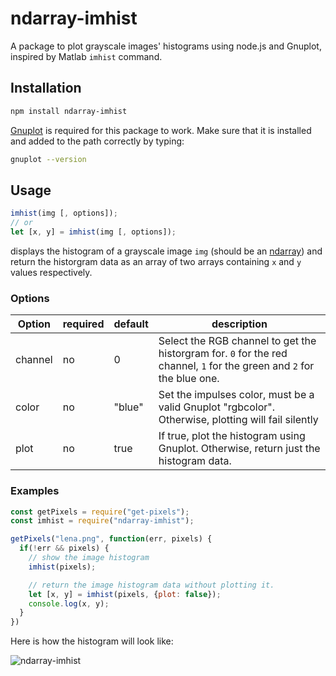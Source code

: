 # ndarray-imhist

A package to plot grayscale images' histograms using node.js and Gnuplot, inspired by Matlab `imhist` command.

## Installation

```bash
npm install ndarray-imhist
```

[Gnuplot](http://www.gnuplot.info/) is required for this package to work. Make sure that it is installed and added to the path correctly by typing:

```bash
gnuplot --version
```

## Usage

```js
imhist(img [, options]);
// or
let [x, y] = imhist(img [, options]);
```

displays the histogram of a grayscale image `img` (should be an [ndarray](https://github.com/scijs/ndarray)) and return the historgram data as an array of two arrays containing `x` and `y` values respectively.

### Options

Option  | required | default | description
------- | -------- | ------- | -----------
channel | no       | 0       | Select the RGB channel to get the historgram for. `0` for the red channel, `1` for the green and `2` for the blue one.
color   | no       | "blue"  | Set the impulses color, must be a valid Gnuplot "rgbcolor". Otherwise, plotting will fail silently
plot    | no       | true    | If true, plot the histogram using Gnuplot. Otherwise, return just the histogram data.


### Examples

```js
const getPixels = require("get-pixels");
const imhist = require("ndarray-imhist");

getPixels("lena.png", function(err, pixels) {
  if(!err && pixels) {
    // show the image histogram
    imhist(pixels);

    // return the image histogram data without plotting it.
    let [x, y] = imhist(pixels, {plot: false});
    console.log(x, y);
  }
})
```

Here is how the histogram will look like: 

![ndarray-imhist](https://user-images.githubusercontent.com/11301627/59524131-02eb6f80-8ecb-11e9-893d-90c39f50e800.png)
